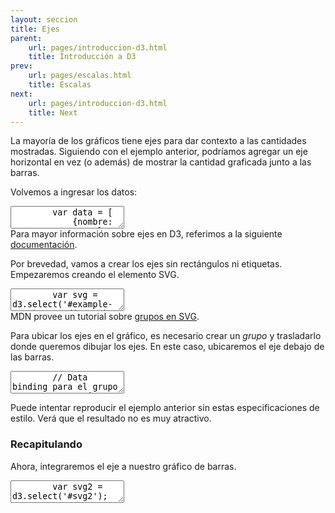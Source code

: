 ```yaml
---
layout: seccion
title: Ejes
parent:
    url: pages/introduccion-d3.html
    title: Introducción a D3
prev:
    url: pages/escalas.html
    title: Escalas
next:
    url: pages/introduccion-d3.html
    title: Next
---
```


La mayoría de los gráficos tiene ejes para dar contexto a las cantidades mostradas. Siguiendo con el ejemplo anterior, podríamos agregar un eje horizontal en vez (o además) de mostrar la cantidad graficada junto a las barras.

Volvemos a ingresar los datos:

<div class="runnable" id="code-a01">
    <textarea class="form-control">
        var data = [
            {nombre: 'Manzana',     color: 'red',    calorias:  52, grasa: 0.2, proteinas:  0.3},
            {nombre: 'Hamburguesa', color: 'brown',  calorias: 295, grasa: 14,  proteinas: 17},
            {nombre: 'Pizza',       color: 'yellow', calorias: 266, grasa: 10,  proteinas: 11},
            {nombre: 'Palta',       color: 'green',  calorias: 160, grasa: 15,  proteinas:  2}
        ];
    </textarea>
</div>
<script>runnable().source('#code-a01').target('#example-a02').init();</script>

<aside>Para mayor información sobre ejes en D3, referimos a la siguiente <a href="https://github.com/mbostock/d3/wiki/SVG-Axes">documentación</a>.</aside>

Por brevedad, vamos a crear los ejes sin rectángulos ni etiquetas. Empezaremos creando el elemento SVG.

<div class="runnable" id="code-a02">
    <textarea class="form-control">
        var svg = d3.select('#example-a02').append('svg')
            .attr('width', 600)
            .attr('height', 100)
            .attr('id', 'svg-ejemplo-a02');
    </textarea>
</div>
<script>runnable().source('#code-a02').target('#example-a02').init();</script>

<div class="ejemplo">
    <div id="example-a02"></div>
</div>

<aside>MDN provee un tutorial sobre <a href="https://developer.mozilla.org/en-US/docs/Web/SVG/Element/g">grupos en SVG</a>.</aside>

Para ubicar los ejes en el gráfico, es necesario crear un _grupo_ y trasladarlo donde queremos dibujar los ejes. En este caso, ubicaremos el eje debajo de las barras.


<div class="runnable" id="code-a03">
    <textarea class="form-control">
        // Data binding para el grupo
        var gAxis = svg.selectAll('g.eje').data([data]);

        // Creación del grupo en enter
        gAxis.enter().append('g').attr('class', 'eje');

        // Se traslada el grupo
        gAxis.attr('transform', 'translate(200, 80)');
    </textarea>
</div>
<script>runnable().source('#code-a03').init();</script>

Un grupo es un contenedor de elementos de SVG que no tiene representación gráfica. Tampoco tiene posición, pero se le puede aplicar transformaciones como translación, y escalado. La posición de los elementos de un grupo es relativa al orígen del grupo.

D3 tiene una función para generar automáticamente las líneas, ticks y etiquetas que componen un eje. Para crear el eje, D3 necesita tener acceso a la escala. Definimos la escala y la función de acceso a la variable que queremos graficar:

<div class="runnable" id="code-a04">
    <textarea class="form-control">
        // Función de acceso
        var valor = function(d) { return d.proteinas; };

        // Escala
        var xScale = d3.scale.linear()
            .domain([0, d3.max(data, valor)])
            .range([0, 360]);
    </textarea>
</div>
<script>runnable().source('#code-a04').init();</script>

Ahora, definimos el _generador de ejes_, configurando la escala y la orientación de los ticks y etiquetas.

<div class="runnable" id="code-a05">
    <textarea class="form-control">
        var xAxis = d3.svg.axis()
            .scale(xScale)
            .orient('bottom');

        gAxis.call(xAxis);
    </textarea>
</div>
<script>runnable().source('#code-a05').init();</script>

<div class="ejemplo">
  <svg height="100px">
    <use xlink:href="#svg-ejemplo-a02" />
  </svg>
</div>

En la mayoría de los browsers, los fonts y valores por defecto para líneas en SVG son poco estéticos, pero podemos resolver esto agregando estilos para los elementos que componen los ejes.

<div>
    <style>
            .eje path, line {
                fill: none;
                stroke: black;
                stroke-width: 1px;
            }

            .eje text {
                fill: black;
                font-size: 11px;
            }
    </style>
</div>

<div class="runnable" id="code-a05">
    <textarea class="form-control" rows="12">
<style>
    .eje path, line {
        fill: none;
        stroke: black;
        stroke-width: 1px;
    }

    .eje text {
        fill: black;
        font-size: 12px;
    }
</style></textarea>
</div>

Puede intentar reproducir el ejemplo anterior sin estas especificaciones de estilo. Verá que el resultado no es muy atractivo.


### Recapitulando

Ahora, integraremos el eje a nuestro gráfico de barras.

<div class="runnable" id="code-b01">
    <textarea class="form-control">
        var svg2 = d3.select('#svg2');

        // Data binding para el grupo
        var gAxis = svg2.selectAll('g.eje').data([data]);

        // Creación del grupo en enter
        gAxis.enter().append('g').attr('class', 'eje');

        // Se traslada el grupo
        gAxis.attr('transform', 'translate(200, 80)');
    </textarea>
</div>
<script>runnable().source('#code-b01').init();</script>

<div class="ejemplo">
  <svg height="100px" width="600px" id="svg2">
  </svg>
</div>


<div class="runnable" id="code-b02">
    <textarea class="form-control">
        // Función de acceso
        var valor = function(d) { return d.proteinas; };

        // Escala
        var xScale = d3.scale.linear()
            .domain([0, d3.max(data, valor)])
            .range([0, 360]);

        var xAxis = d3.svg.axis()
            .scale(xScale)
            .orient('bottom');

        gAxis.call(xAxis);

        // Rectángulos
        var rect = svg2.selectAll('rect').data(data);

        rect.enter().append('rect')
            .attr('x', 200)
            .attr('y', function(d, i) { return 20 * i; })
            .attr('width', 0)
            .attr('height', 20 - 2)
            .attr('fill', 'blue');

        rect.transition().duration(2000)
            .attr('width', function(d) { return xScale(valor(d)); });

        rect.exit().remove();

        // Etiquetas
        var labels = svg2.selectAll('text.label').data(data);

        labels.enter().append('text')
            .attr('class', 'label')
            .attr('x', 190)
            .attr('y', function(d, i) { return 20 * (i + 1) - 5; })
            .attr('text-anchor', 'end')
            .text(function(d) { return d.nombre; });

        labels.exit().remove();
    </textarea>
</div>
<script>runnable().source('#code-b02').init();</script>

En la próxima sección, vamos a encapsular este código para poder utilizarlo con datos que tengan otra estructura.
